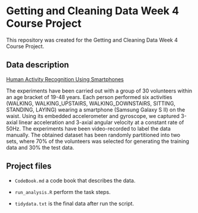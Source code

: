 # Getting and Cleaning Data Week 4 Course Project

This repository was created for the Getting and Cleaning Data Week 4 Course Project.

## Data description

[Human Activity Recognition Using Smartphones](http://archive.ics.uci.edu/ml/datasets/Human+Activity+Recognition+Using+Smartphones)

The experiments have been carried out with a group of 30 volunteers within an age bracket of 19-48 years. Each person performed six activities (WALKING, WALKING_UPSTAIRS, WALKING_DOWNSTAIRS, SITTING, STANDING, LAYING) wearing a smartphone (Samsung Galaxy S II) on the waist. Using its embedded accelerometer and gyroscope, we captured 3-axial linear acceleration and 3-axial angular velocity at a constant rate of 50Hz. The experiments have been video-recorded to label the data manually. The obtained dataset has been randomly partitioned into two sets, where 70% of the volunteers was selected for generating the training data and 30% the test data.

## Project files

* `CodeBook.md` a code book that describes the data.

* `run_analysis.R` perform the task steps.
    
* `tidydata.txt` is the final data after run the script.
